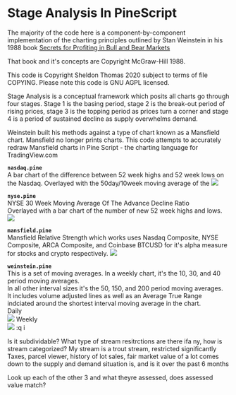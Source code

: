 # Stage Analysis In PineScript

The majority of the code here is a component-by-component 
implementation of the charting principles outlined by
Stan Weinstein in his 1988 book [Secrets for Profiting in Bull and Bear
Markets](https://www.amazon.com/Stan-Weinsteins-Secrets-Profiting-Markets/dp/1556236832/)   
  

That book and it's concepts are Copyright McGraw-Hill 1988.

This code is Copyright Sheldon Thomas 2020 subject to terms of file COPYING.
Please note this code is GNU AGPL licensed.

Stage Analysis is a conceptual framework which posits all charts go through four stages. 
Stage 1 is the basing period, stage 2 is the break-out period of rising prices, stage 3 is the topping
period as prices turn a corner and stage 4 is a period of sustained decline as
supply overwhelms demand.

Weinstein built his methods against a type of chart known as a Mansfield chart.
Mansfield no longer prints charts. This code attempts to accurately redraw
Mansfield charts in Pine Script - the charting language for TradingView.com

**`nasdaq.pine`**  
A bar chart of the difference between 52 week highs and 52 week lows on the
Nasdaq. Overlayed with the 50day/10week moving average of the 
![](images/nasdaq.png)

**`nyse.pine`**  
NYSE 30 Week Moving Average Of The Advance Decline Ratio  
Overlayed with a bar chart of the number of new 52 week highs and lows.  
![](images/nyse.png)

**`mansfield.pine`**  
Mansfield Relative Strength which works uses Nasdaq Composite, NYSE Composite, ARCA Composite, and
Coinbase BTCUSD for it's alpha measure for stocks and crypto respectively. 
![](images/mansfield.png)

**`weinstein.pine`**  
This is a set of moving averages. In a weekly chart, it's the 10, 30, and 40 period moving averages.  
In all other interval sizes it's the 50, 150, and 200 period moving averages.  
It includes volume adjusted lines as well as an Average True Range indciated around the shortest interval moving average in the chart.  
Daily  
![](images/moving-average-daily.png)
Weekly  
![](images/moving-average-weekly.png)
:q
i

Is it subdividable?
What type of stream resitrctions are there ifa ny, how is stream categorized?
My stream is a trout stream, restricted significantly
Taxes, parcel viewer, history of lot sales, fair market value of a lot comes
down to the supply and demand situation is, and is it over the past 6 months

Look up each of the other 3 and what theyre assessed, does assessed value match?

